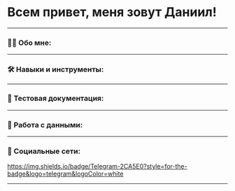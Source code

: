 # Всем привет, меня зовут Даниил!

---

### 👨‍💻 Обо мне:

---

### 🛠️ Навыки и инструменты:
---


### 📁 Тестовая документация:

---

### 💾 Работа с данными:

---

### 🤝 Социальные сети:

https://img.shields.io/badge/Telegram-2CA5E0?style=for-the-badge&logo=telegram&logoColor=white

---
